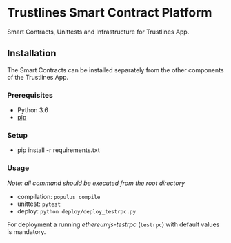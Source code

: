 # Trustlines Smart Contract Platform

Smart Contracts, Unittests and Infrastructure for Trustlines App.

## Installation

The Smart Contracts can be installed separately from the other components of the Trustlines App.

### Prerequisites

 * Python 3.6
 * [pip](https://pip.pypa.io/en/stable/)

### Setup

 * pip install -r requirements.txt

### Usage

_Note: all command should be executed from the root directory_

 * compilation: `populus compile`
 * unittest:    `pytest`
 * deploy:      `python deploy/deploy_testrpc.py`

For deployment a running _ethereumjs-testrpc_ (`testrpc`) with default values is mandatory.

